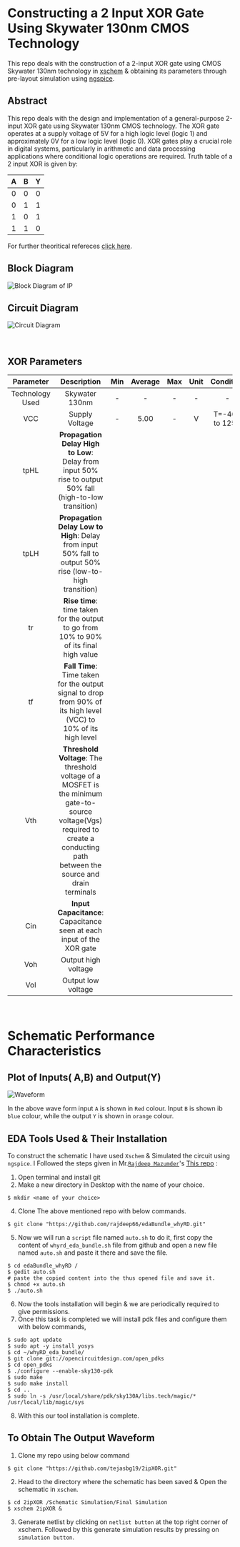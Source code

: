 # Constructing a 2 Input XOR Gate Using Skywater 130nm CMOS Technology
This repo deals with the construction of a 2-input XOR gate using CMOS Skywater 130nm technology in 
<a href="https://xschem.sourceforge.io/stefan/index.html" target="_blank">xschem</a> & obtaining its parameters through pre-layout simulation using 
<a href="https://ngspice.sourceforge.io/" target="_blank">ngspice</a>.

## Abstract 

This repo deals with the design and implementation of a general-purpose 2-input XOR gate using Skywater 130nm CMOS technology. The XOR gate operates at a supply voltage of 5V for a high logic level (logic 1) and approximately 0V for a low logic level (logic 0). XOR gates play a crucial role in digital systems, particularly in arithmetic and data processing applications where conditional logic operations are required. Truth table of a 2 input XOR is given by:

| A | B | Y|
|:--:|:--:|:--:|
|0|0|0|
|0|1|1|
|1|0|1|
|1|1|0|


For further theoritical refereces [click here](https://github.com/tejasbg19/2ipXOR/blob/main/Documents/Final%20Submission.pdf).

## Block Diagram

![Block Diagram of IP](https://github.com/tejasbg19/2ipXOR/blob/main/Images/Block%20diagram.png)




## Circuit Diagram 

![Circuit Diagram](https://github.com/tejasbg19/2ipXOR/blob/main/Images/Circuit%20Schematic%20diagram.png)


<br>


## XOR Parameters 

|Parameter | Description |	Min |	Average |	Max |	Unit |	Condition |
|:--------:|:------------:|:----:|:---:|:-----:|:----:|:---------:|
| Technology Used | Skywater 130nm | - |  -   |  -  | - | - |
| VCC | Supply Voltage | - | 5.00 | - | V | T=-40C to 125C |
| tpHL | **Propagation Delay High to Low**: Delay from input 50% rise to output 50% fall (high-to-low transition) | 
| tpLH | **Propagation Delay Low to High**: Delay from input 50% fall to output 50% rise (low-to-high transition) | 
| tr | **Rise time**: time taken for the output to go from 10% to 90% of its final high value |
| tf | **Fall Time**: Time taken for the output signal to drop from 90% of its high level (VCC) to 10% of its high level|
| Vth | **Threshold Voltage**: The threshold voltage of a MOSFET is the minimum gate-to-source voltage(Vgs) required to create a conducting path between the source and drain terminals |
| Cin | **Input Capacitance**: Capacitance seen at each input of the XOR gate |
| Voh | Output high voltage |
| Vol | Output low voltage |


<br>

# Schematic Performance Characteristics


## Plot of Inputs( A,B) and Output(Y)


![Waveform](https://github.com/tejasbg19/2ipXOR/blob/main/Images/Output%20Waveform.png)

In the above wave form input `A` is shown in `Red` colour. Input `B` is shown ib `blue` colour, while the output `Y` is shown in `orange` colour.



## EDA Tools Used & Their Installation  


To construct the schematic I have used `Xschem` & Simulated the circuit using `ngspice`. I Followed the steps given in Mr.[`Rajdeep Mazumder`](https://www.linkedin.com/in/rajdeep-mazumder/?originalSubdomain=in)'s [This repo](https://github.com/rajdeep66/edaBundle_whyRD/blob/main/README.md) :

1. Open terminal and install git
2. Make a new directory in Desktop with the name of your choice.
 
```
$ mkdir <name of your choice>
```


4. Clone The above mentioned repo with below commands.


 ```
 $ git clone "https://github.com/rajdeep66/edaBundle_whyRD.git"
 ```

5. Now we will run a `script` file named `auto.sh` to do it, first copy the content of `whyrd_eda_bundle.sh` file from github and open a new file named `auto.sh` and paste it there and save the file.


```
$ cd edaBundle_whyRD /
$ gedit auto.sh
# paste the copied content into the thus opened file and save it.
$ chmod +x auto.sh
$ ./auto.sh
```

6. Now the tools installation will begin & we are periodically required to give permissions.
7. Once this task is completed we will install pdk files and configure them with below commands,


```
$ sudo apt update
$ sudo apt -y install yosys
$ cd ~/whyRD_eda_bundle/
$ git clone git://opencircuitdesign.com/open_pdks
$ cd open_pdks
$ ./configure --enable-sky130-pdk 
$ sudo make
$ sudo make install 
$ cd ..
$ sudo ln -s /usr/local/share/pdk/sky130A/libs.tech/magic/* /usr/local/lib/magic/sys
```

8. With this our tool installation is complete.



## To Obtain The Output Waveform

1. Clone my repo using below command


```
$ git clone "https://github.com/tejasbg19/2ipXOR.git"
```

2. Head to the directory where the schematic has been saved & Open the schematic in `xschem`.



```
$ cd 2ipXOR /Schematic Simulation/Final Simulation
$ xschem 2ipXOR &
```


3. Generate netlist by clicking on `netlist button` at the top right corner of xschem. Followed by this generate simulation results by pressing on `simulation button`.
